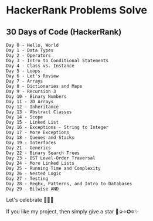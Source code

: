 # HackerRank Problems Solve

## 30 Days of Code (HackerRank)
```
Day 0 - Hello, World
Day 1 - Data Types
Day 2 - Operators
Day 3 - Intro to Conditional Statements
Day 4 - Class vs. Instance
Day 5 - Loops
Day 6 - Let's Review
Day 7 - Arrays
Day 8 - Dictionaries and Maps
Day 9 - Recursion 3
Day 10 - Binary Numbers
Day 11 - 2D Arrays
Day 12 - Inheritance
Day 13 - Abstract Classes
Day 14 - Scope
Day 15 - Linked List
Day 16 - Exceptions - String to Integer
Day 17 - More Exceptions
Day 18 - Queues and Stacks
Day 19 - Interfaces
Day 21 - Generics
Day 22 - Binary Search Trees
Day 23 - BST Level-Order Traversal
Day 24 - More Linked Lists
Day 25 - Running Time and Complexity
Day 26 - Nested Logic
Day 27 - Testing
Day 28 - RegEx, Patterns, and Intro to Databases
Day 29 - Bitwise AND
```

Let's celebrate 🍕🍰🍕

If you like my project, then simply give a star 🌟✰⭐✪🔯✨